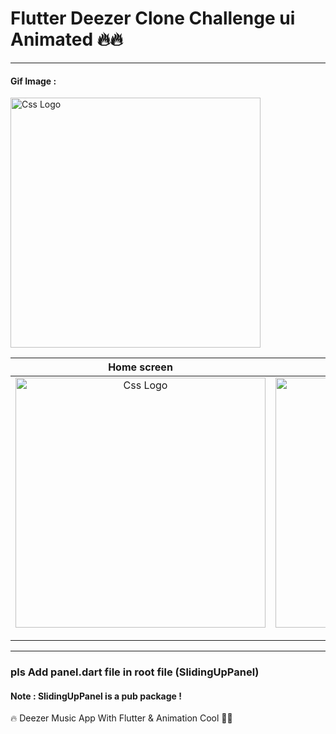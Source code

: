# Flutter Deezer Clone Challenge ui Animated 🔥🔥
<hr>
<h4> Gif Image : </h4>
 <img src="https://user-images.githubusercontent.com/69757558/136546271-16ab7e51-ce1d-48c0-a15b-499a2f0d4a8f.gif" alt="Css Logo" with="200" height="400"/>



 
 
 
 

<table>
<thead>
<tr>
<th align="center">Home screen</th>
<th align="center">screen</th>
<th align="center">screen </th>
  <th align="center">screen </th>

</tr>
</thead>
<tbody>
<tr>
  
<td align="center">
  <a target="_blank" rel="" href="https://user-images.githubusercontent.com/69757558/136543861-a6b77212-365c-4e2d-9898-558286055f4f.png">
        <img src="https://user-images.githubusercontent.com/69757558/136543861-a6b77212-365c-4e2d-9898-558286055f4f.png" alt="Css Logo" with="200" height="400"/>

  </a></td>
  
<td align="center">
  <a target="_blank" rel="" href="https://user-images.githubusercontent.com/69757558/136543876-9caa5ba7-e3ff-4ae8-ba16-29e10f2dafd4.png">
      <img src="https://user-images.githubusercontent.com/69757558/136543876-9caa5ba7-e3ff-4ae8-ba16-29e10f2dafd4.png" alt="Css Logo" with="200" height="400"/>

  </a></td>
  
  
  <td align="center">
  <a target="_blank" rel="" href="https://user-images.githubusercontent.com/69757558/136543882-0a957a96-67e1-4b8f-b8f7-2aee9a771352.png">
      <img src="https://user-images.githubusercontent.com/69757558/136543882-0a957a96-67e1-4b8f-b8f7-2aee9a771352.png" alt="Css Logo" with="200" height="400"/>

  </a></td>
  
  
  <td align="center">
  <a target="_blank" rel="" href="https://user-images.githubusercontent.com/69757558/136543893-4c548706-5fd9-4cf4-8619-1c79f636c9be.png">
      <img src="https://user-images.githubusercontent.com/69757558/136543893-4c548706-5fd9-4cf4-8619-1c79f636c9be.png" alt="Css Logo" with="200" height="400"/>

  </a></td>
  
 
  
  
</tr>
</tbody>
</table>
<hr>
<h3>pls Add panel.dart file in root file (SlidingUpPanel) </h3>
<h4>Note : SlidingUpPanel is a pub package ! </h4>

🔥 Deezer Music App With Flutter &amp; Animation Cool 🚀🚀




